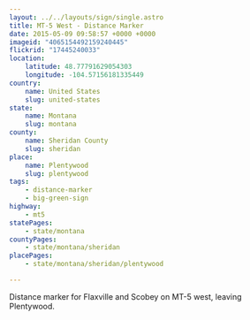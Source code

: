 ```yaml
---
layout: ../../layouts/sign/single.astro
title: MT-5 West - Distance Marker
date: 2015-05-09 09:58:57 +0000 +0000
imageid: "4065154492159240445"
flickrid: "17445240033"
location:
    latitude: 48.77791629054303
    longitude: -104.57156181335449
country:
    name: United States
    slug: united-states
state:
    name: Montana
    slug: montana
county:
    name: Sheridan County
    slug: sheridan
place:
    name: Plentywood
    slug: plentywood
tags:
    - distance-marker
    - big-green-sign
highway:
    - mt5
statePages:
    - state/montana
countyPages:
    - state/montana/sheridan
placePages:
    - state/montana/sheridan/plentywood

---
```

Distance marker for Flaxville and Scobey on MT-5 west, leaving Plentywood.